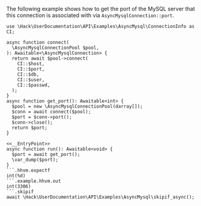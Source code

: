 The following example shows how to get the port of the MySQL server that this connection is associated with via `AsyncMysqlConnection::port`.

```basic-usage.hack
use \Hack\UserDocumentation\API\Examples\AsyncMysql\ConnectionInfo as CI;

async function connect(
  \AsyncMysqlConnectionPool $pool,
): Awaitable<\AsyncMysqlConnection> {
  return await $pool->connect(
    CI::$host,
    CI::$port,
    CI::$db,
    CI::$user,
    CI::$passwd,
  );
}
async function get_port(): Awaitable<int> {
  $pool = new \AsyncMysqlConnectionPool(darray[]);
  $conn = await connect($pool);
  $port = $conn->port();
  $conn->close();
  return $port;
}

<<__EntryPoint>>
async function run(): Awaitable<void> {
  $port = await get_port();
  \var_dump($port);
}
```.hhvm.expectf
int(%d)
```.example.hhvm.out
int(3306)
```.skipif
await \Hack\UserDocumentation\API\Examples\AsyncMysql\skipif_async();
```
